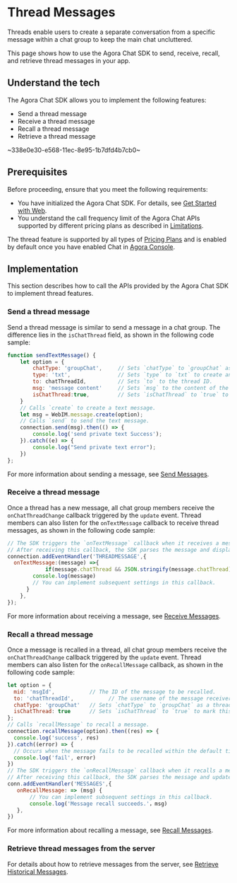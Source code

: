 # Thread Messages

Threads enable users to create a separate conversation from a specific message within a chat group to keep the main chat uncluttered.

This page shows how to use the Agora Chat SDK to send, receive, recall, and retrieve thread messages in your app.

## Understand the tech

The Agora Chat SDK allows you to implement the following features:

- Send a thread message
- Receive a thread message
- Recall a thread message
- Retrieve a thread message

~338e0e30-e568-11ec-8e95-1b7dfd4b7cb0~


## Prerequisites

Before proceeding, ensure that you meet the following requirements:

- You have initialized the Agora Chat SDK. For details, see [Get Started with Web](./agora_chat_get_started_web?platform=Web).
- You understand the call frequency limit of the Agora Chat APIs supported by different pricing plans as described in [Limitations](./agora_chat_limitation?platform=Web).

<div class="alert info">The thread feature is supported by all types of <a href="https://docs.agora.io/en/agora-chat/agora_chat_plan">Pricing Plans</a> and is enabled by default once you have enabled Chat in <a href="https://console.agora.io/">Agora Console</a>.</div>


## Implementation

This section describes how to call the APIs provided by the Agora Chat SDK to implement thread features.

### Send a thread message

Send a thread message is similar to send a message in a chat group. The difference lies in the `isChatThread` field, as shown in the following code sample:

```javascript
function sendTextMessage() {
    let option = {
        chatType: 'groupChat',     // Sets `chatType` to `groupChat` as a thread belongs to a chat group.
        type: 'txt',               // Sets `type` to `txt` to create and send a text message.
        to: chatThreadId,          // Sets `to` to the thread ID.
        msg: 'message content'     // Sets `msg` to the content of the text message.
        isChatThread:true,         // Sets `isChatThread` to `true` to mark this message as a thread message.
    }
    // Calls `create` to create a text message.
    let msg = WebIM.message.create(option); 
    // Calls `send` to send the text message.
    connection.send(msg).then(() => {
        console.log('send private text Success');  
    }).catch((e) => {
        console.log("Send private text error");  
    })
};
```

For more information about sending a message, see [Send Messages](./agora_chat_send_receive_message_web?platform=Web#send-a-text-message).


### Receive a thread message

Once a thread has a new message, all chat group members receive the `onChatThreadChange` callback triggered by the `update` event. Thread members can also listen for the `onTextMessage` callback to receive thread messages, as shown in the following code sample:

```javascript
// The SDK triggers the `onTextMessage` callback when it receives a message.
// After receiving this callback, the SDK parses the message and displays it.
connection.addEventHandler('THREADMESSAGE',{
  onTextMessage:(message) =>{
			if(message.chatThread && JSON.stringify(message.chatThread)!=='{}'){
        console.log(message)
        // You can implement subsequent settings in this callback.
      }
	},
});
```

For more information about receiving a message, see [Receive Messages](./agora_chat_send_receive_message_web?platform=Web#receive-a-message).


### Recall a thread message

Once a message is recalled in a thread, all chat group members receive the `onChatThreadChange` callback triggered by the `update` event. Thread members can also listen for the `onRecallMessage` callback, as shown in the following code sample:

```javascript
let option = {
  mid: 'msgId',           // The ID of the message to be recalled.
  to: 'chatThreadId',           // The username of the message receiver.
  chatType: 'groupChat'   // Sets `chatType` to `groupChat` as a thread belongs to a chat group.
  isChatThread: true      // Sets `isChatThread` to `true` to mark this message as a thread message.
};
// Calls `recallMessage` to recall a message.
connection.recallMessage(option).then((res) => {
  console.log('success', res)
}).catch((error) => {
  // Occurs when the message fails to be recalled within the default time limit of two minutes.
  console.log('fail', error)
})
// The SDK triggers the `onRecallMessage` callback when it recalls a message.
// After receiving this callback, the SDK parses the message and updates its display.
conn.addEventHandler('MESSAGES',{
   onRecallMessage: => (msg) {
       // You can implement subsequent settings in this callback.
   	   console.log('Message recall succeeds.'，msg) 
   }, 
})
```

For more information about recalling a message, see [Recall Messages](./agora_chat_send_receive_message_web?platform=Web#recall-a-message).


### Retrieve thread messages from the server

For details about how to retrieve messages from the server, see [Retrieve Historical Messages](./agora_chat_retrieve_message_web?platform=Web#retrieve-historical-messages-of-the-specified-conversation).